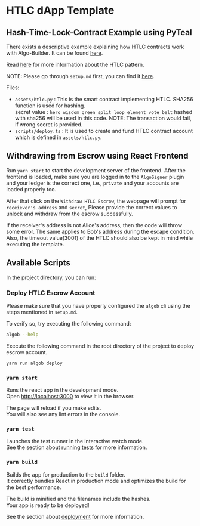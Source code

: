 # HTLC dApp Template

## Hash-Time-Lock-Contract Example using PyTeal

There exists a descriptive example explaining how HTLC contracts work with Algo-Builder. It can be found [here](https://github.com/scale-it/algo-builder/tree/master/examples/htlc-pyteal-ts).

Read [here](https://en.bitcoin.it/wiki/Hash_Time_Locked_Contracts) for more information about the HTLC pattern.

NOTE: Please go through `setup.md` first, you can find it [here](https://github.com/scale-it/algo-builder-templates/tree/master/docs/setup.md).

Files:

* `assets/htlc.py` : This is the smart contract implementing HTLC. SHA256 function is used for hashing. <br />
        secret value : `hero wisdom green split loop element vote belt` hashed with sha256 will be used in this code.
        NOTE: The transaction would fail, if wrong secret is provided.
* `scripts/deploy.ts` : It is used to create and fund HTLC contract account which is defined in `assets/htlc.py`.


## Withdrawing from Escrow using React Frontend

Run `yarn start` to start the development server of the frontend. After the frontend is loaded, make sure you are logged in to the `AlgoSigner` plugin and your ledger is the correct one, i.e., `private` and your accounts are loaded properly too.

After that click on the `Withdraw HTLC Escrow`, the webpage will prompt for `receiever's address` and `secret`, Please provide the correct values to unlock and withdraw from the escrow successfully.

If the receiver's address is not Alice's address, then the code will throw some error. The same applies to Bob's address during the escape condition. 
Also, the timeout value(3001) of the HTLC should also be kept in mind while executing the template.

## Available Scripts

In the project directory, you can run:

### Deploy HTLC Escrow Account

Please make sure that you have properly configured the `algob` cli using the steps mentioned in `setup.md`. 

To verify so, try executing the following command:
```bash
algob --help
```

Execute the following command in the root directory of the project to deploy escrow account.
```bash
yarn run algob deploy
```

### `yarn start`

Runs the react app in the development mode.\
Open [http://localhost:3000](http://localhost:3000) to view it in the browser.

The page will reload if you make edits.\
You will also see any lint errors in the console.

### `yarn test`

Launches the test runner in the interactive watch mode.\
See the section about [running tests](https://facebook.github.io/create-react-app/docs/running-tests) for more information.

### `yarn build`

Builds the app for production to the `build` folder.\
It correctly bundles React in production mode and optimizes the build for the best performance.

The build is minified and the filenames include the hashes.\
Your app is ready to be deployed!

See the section about [deployment](https://facebook.github.io/create-react-app/docs/deployment) for more information.

